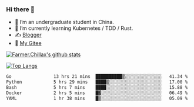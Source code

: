 ### Hi there 👋

- 🔭 I’m an undergraduate student in China.
- 🌱 I’m currently learning Kubernetes / TDD / Rust.
- ✍️ [Blogger](https://blog.farmer233.top)
- 🤔 [My Gitee](https://gitee.com/Farmer-chong)


[![Farmer.Chillax's github stats](https://github-readme-stats.vercel.app/api?username=FarmerChillax)](https://github.com/anuraghazra/github-readme-stats)

[![Top Langs](https://github-readme-stats.vercel.app/api/top-langs/?username=FarmerChillax&layout=compact&hide=html,css,javascript)](https://github.com/anuraghazra/github-readme-stats)


<a href="https://wakatime.com/@Farmer"> </a>
          <!--START_SECTION:waka-->

```txt
Go                13 hrs 21 mins  ██████████▒░░░░░░░░░░░░░░   41.34 %
Python            5 hrs 29 mins   ████▒░░░░░░░░░░░░░░░░░░░░   17.00 %
Bash              5 hrs 7 mins    ████░░░░░░░░░░░░░░░░░░░░░   15.88 %
Docker            2 hrs 5 mins    █▓░░░░░░░░░░░░░░░░░░░░░░░   06.49 %
YAML              1 hr 38 mins    █▒░░░░░░░░░░░░░░░░░░░░░░░   05.09 %
```

<!--END_SECTION:waka-->



<!--
**Farmer-chong/Farmer-chong** is a ✨ _special_ ✨ repository because its `README.md` (this file) appears on your GitHub profile.

Here are some ideas to get you started:

- 🔭 I’m currently working on ...
- 🌱 I’m currently learning ...
- 👯 I’m looking to collaborate on ...
- 🤔 I’m looking for help with ...
- 💬 Ask me about ...
- 📫 How to reach me: ...
- 😄 Pronouns: ...
- ⚡ Fun fact: ...
-->
